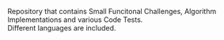 Repository that contains Small Funcitonal Challenges, Algorithm Implementations and various Code Tests.     
Different languages are included.  
